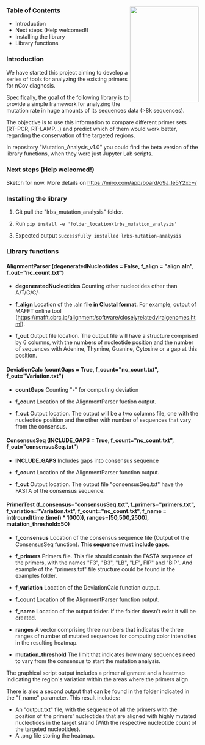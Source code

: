 ### 

<img src="https://jogl.io/assets/imgs/logo.png" width="180px" height="250px" align="right">



### Table of Contents

- Introduction
- Next steps (Help welcomed!)
- Installing the library
- Library functions





### Introduction

We have started this project aiming to develop a series of tools for analyzing the existing primers for nCov diagnosis. 

Specifically, the goal of the following library is to provide a simple framework for analyzing the mutation rate in huge amounts of its sequences data (>8k sequences). 

The objective is to use this information to compare different primer sets (RT-PCR, RT-LAMP...) and predict which of them would work better, regarding the conservation of the targeted regions.

In repository "Mutation_Analysis_v1.0" you could find the beta version of the library functions, when they were just Jupyter Lab scripts.



### Next steps (Help welcomed!)

Sketch for now. More details on https://miro.com/app/board/o9J_le5Y2xc=/



### Installing the library

1.  Git pull the "lrbs_mutation_analysis" folder.

2.  Run  `pip install -e 'folder_location\lrbs_mutation_analysis'`

3. Expected output `Successfully installed lrbs-mutation-analysis`

   

### Library functions



#### AlignmentParser (degeneratedNucleotides = False, f_align = "align.aln", f_out="nc_count.txt")



- <b>degeneratedNucleotides</b> Counting other nucleotides other than A/T/G/C/- 

- <b>f_align</b> Location of the .aln file **in Clustal format**. For example, output of MAFFT online tool (https://mafft.cbrc.jp/alignment/software/closelyrelatedviralgenomes.html). 

- <b>f_out</b> Output file location. The output file will have a structure comprised by 6 columns, with the numbers of nucleotide position and the number of sequences with Adenine, Thymine, Guanine, Cytosine or a gap at this position.





#### DeviationCalc (countGaps = True, f_count="nc_count.txt", f_out="Variation.txt")



- <b>countGaps</b> Counting "-" for computing deviation
- <b>f_count</b> Location of the AlignmentParser fuction output.

- <b>f_out</b> Output location. The output will be a two columns file, one with the nucleotide position and the other with number of sequences that vary from the consensus.






#### **ConsensusSeq (INCLUDE_GAPS = True, f_count="nc_count.txt", f_out="consensusSeq.txt")**



- **INCLUDE_GAPS** Includes gaps into consensus sequence 

- **f_count** Location of the AlignmentParser function output.

- **f_out**  Output location. The output file "consensusSeq.txt" have the FASTA of the consensus sequence.

  




#### **PrimerTest (f_consensus="consensusSeq.txt", f_primers="primers.txt", f_variation="Variation.txt", f_count="nc_count.txt", f_name = int(round(time.time() * 1000)), ranges=[50,500,2500], mutation_threshold=50)**



- **f_consensus** Location of the consensus sequence file (Output of the ConsensusSeq function). **This sequence must include gaps**.

- **f_primers** Primers file. This file should contain the FASTA sequence of the primers, with the names "F3", "B3", "LB", "LF", FIP" and "BIP". And example of the "primers.txt" file structure could be found in the examples folder.

- **f_variation** Location of the DeviationCalc function output.

- **f_count** Location of the AlignmentParser function output.
- **f_name** Location of the output folder. If the folder doesn't exist it will be created.

- **ranges** A vector comprising three numbers that indicates the three ranges of number of mutated sequences for computing color intensities in the resulting heatmap.

- **mutation_threshold** The limit that indicates how many sequences need to vary from the consensus to start the mutation analysis.



The graphical script output includes a primer alignment and a heatmap indicating the region's variation within the areas where the primers align.



There is also a second output that can be found in the folder indicated in the "f_name" parameter. This result includes:

- An "output.txt" file, with the sequence of all the primers with the position of the primers' nucleotides that are aligned with highly mutated nucleotides in the target strand (With the respective nucleotide count of the targeted nucleotides).
- A .png file storing the heatmap.



